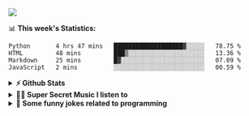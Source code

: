 ![](https://visitor-badge.glitch.me/badge?page_id=gpk2000)

📊 **This week's Statistics:**
<!--START_SECTION:waka-->
```text
Python       4 hrs 47 mins   ███████████████████▓░░░░░   78.75 % 
HTML         48 mins         ███▒░░░░░░░░░░░░░░░░░░░░░   13.36 % 
Markdown     25 mins         █▓░░░░░░░░░░░░░░░░░░░░░░░   07.09 % 
JavaScript   2 mins          ░░░░░░░░░░░░░░░░░░░░░░░░░   00.59 % 
```
<!--END_SECTION:waka-->

<details>	
  <summary><b>⚡ Github Stats</b></summary>

<img height="180em" src="https://github-readme-stats.vercel.app/api?username=gpk2000&show_icons=true&&theme=radical&hide_border=true" />
<img height="180em" src="https://github-readme-stats.vercel.app/api/top-langs/?username=gpk2000&exclude_repo=KNN-Image-Classification&show_icons=true&hide_border=true&layout=compact&langs_count=8&theme=radical"/>
</details>

<details>
  <summary><b>🕵️‍♂️ Super Secret Music I listen to</b></summary>
  <img height="150em" src="https://spotify-github-profile.vercel.app/api/view.svg?uid=slzb129m72yeufhkw43ieulup&cover_image=false&theme=default" />
</details>

<details>
  <summary><b>🙂 Some funny jokes related to programming</b></summary>
  <img src="https://readme-jokes.vercel.app/api" alt="Jokes Card"/>
</details>

